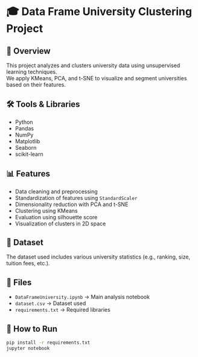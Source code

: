 # 🎓 Data Frame University Clustering Project

## 📌 Overview
This project analyzes and clusters university data using unsupervised learning techniques.  
We apply KMeans, PCA, and t-SNE to visualize and segment universities based on their features.

## 🛠️ Tools & Libraries
- Python
- Pandas
- NumPy
- Matplotlib
- Seaborn
- scikit-learn

## 📊 Features
- Data cleaning and preprocessing
- Standardization of features using `StandardScaler`
- Dimensionality reduction with PCA and t-SNE
- Clustering using KMeans
- Evaluation using silhouette score
- Visualization of clusters in 2D space


## 📁 Dataset
The dataset used includes various university statistics (e.g., ranking, size, tuition fees, etc.).


## 📁 Files
- `DataFrameUniversity.ipynb` → Main analysis notebook
- `dataset.csv` → Dataset used
- `requirements.txt` → Required libraries


## 🚀 How to Run
```bash
pip install -r requirements.txt
jupyter notebook
